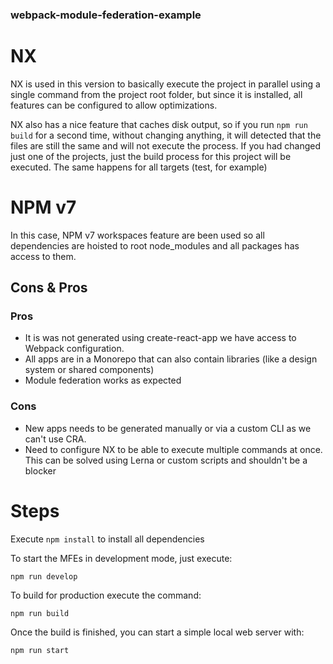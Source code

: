 ### webpack-module-federation-example

# NX

NX is used in this version to basically execute the project in parallel using a single command from the project root folder, but since it is installed, all features can be configured to allow optimizations.

NX also has a nice feature that caches disk output, so if you run `npm run build` for a second time, without changing anything, it will detected that the files are still the same and will not execute the process. If you had changed just one of the projects, just the build process for this project will be executed. The same happens for all targets (test, for example)

# NPM v7

In this case, NPM v7 workspaces feature are been used so all dependencies are hoisted to root node_modules and all packages has access to them.

## Cons & Pros

### Pros

- It is was not generated using create-react-app we have access to Webpack configuration.
- All apps are in a Monorepo that can also contain libraries (like a design system or shared components)
- Module federation works as expected

### Cons

- New apps needs to be generated manually or via a custom CLI as we can't use CRA.
- Need to configure NX to be able to execute multiple commands at once. This can be solved using Lerna or custom scripts and shouldn't be a blocker

# Steps

Execute `npm install` to install all dependencies

To start the MFEs in development mode, just execute:

`npm run develop`

To build for production execute the command:

`npm run build`

Once the build is finished, you can start a simple local web server with:

`npm run start`
